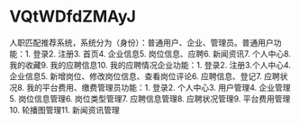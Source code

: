 # VQtWDfdZMAyJ
人职匹配推荐系统，系统分为（身份）：普通用户、企业、管理员。普通用户功能：1. 登录2. 注册3. 首页4. 企业信息5. 岗位信息、应聘6. 新闻资讯7. 个人中心8. 我的收藏9. 我的应聘信息10. 我的应聘情况企业功能：1. 登录2. 注册3.个人中心4.企业信息5. 新增岗位、修改岗位信息、查看岗位评论6. 应聘信息、登记7. 应聘状况8. 我的平台费用、缴费管理员功能：1. 登录2. 个人中心3. 用户管理4. 企业管理5. 岗位信息管理6. 岗位类型管理7. 应聘信息管理8. 应聘状况管理9. 平台费用管理10. 轮播图管理11. 新闻资讯管理 
